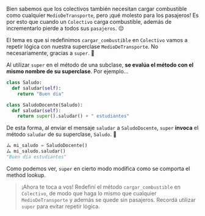 Bien sabemos que los colectivos también necesitan cargar combustible como cualquier `MedioDeTransporte`, pero ¡qué molesto para los pasajeros! Es por esto que cuando un `Colectivo` carga combustible, además de incrementarlo pierde a todos sus `pasajeros`. :pensive:

El tema es que si redefinimos `cargar_combustible` en `Colectivo` vamos a repetir lógica con nuestra superclase `MedioDeTransporte`. No necesariamente, gracias a `super`. :muscle:

Al utilizar `super` en el método de una subclase, **se evalúa el método con el mismo nombre de su superclase**. Por ejemplo...

```python
class Saludo:
  def saludar(self):
    return "Buen día"

class SaludoDocente(Saludo):
  def saludar(self):
    return super().saludar() + " estudiantes"
```

De esta forma, al enviar el mensaje `saludar` a `SaludoDocente`, `super` **invoca** el método `saludar` de su superclase, `Saludo`. :wave: 

```python
ム mi_saludo = SaludoDocente()
ム mi_saludo.saludar()
"Buen día estudiantes"
```

Como podemos ver, `super` en cierto modo modifica como se comporta el method lookup.

> ¡Ahora te toca a vos! Redefiní el método `cargar_combustible` en `Colectivo`, de modo que haga lo mismo que cualquier `MedioDeTransporte` y además se quede sin pasajeros. Recordá utilizar `super` para evitar repetir lógica.